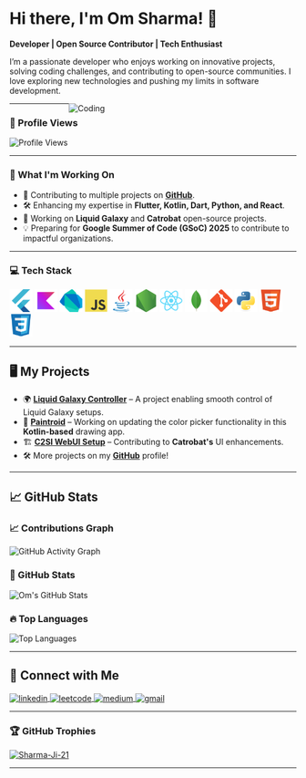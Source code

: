 # Hi there, I'm Om Sharma! 👋  
**Developer | Open Source Contributor | Tech Enthusiast**  

I’m a passionate developer who enjoys working on innovative projects, solving coding challenges, and contributing to open-source communities. I love exploring new technologies and pushing my limits in software development.  

<img align="right" alt="Coding" width="400" src="https://raw.githubusercontent.com/gist/patevs/b007a0e98fb216438d4cbf559fac4166/raw/88f20c9d749d756be63f22b09f3c4ac570bc5101/programming.gif">

---

### 👀 Profile Views  
![Profile Views](https://komarev.com/ghpvc/?username=Sharma-Ji-21&color=gray)  

---

### 🚀 What I'm Working On
- 🔭 Contributing to multiple projects on **[GitHub](https://github.com/Sharma-Ji-21)**.  
- 🛠️ Enhancing my expertise in **Flutter, Kotlin, Dart, Python, and React**.  
- 🎯 Working on **Liquid Galaxy** and **Catrobat** open-source projects.  
- 💡 Preparing for **Google Summer of Code (GSoC) 2025** to contribute to impactful organizations.  

---

### 💻 Tech Stack
<p align="left">
<img src="https://raw.githubusercontent.com/devicons/devicon/master/icons/flutter/flutter-original.svg" alt="flutter" width="40" height="40"/>
<img src="https://raw.githubusercontent.com/devicons/devicon/master/icons/kotlin/kotlin-original.svg" alt="kotlin" width="40" height="40"/>
<img src="https://raw.githubusercontent.com/devicons/devicon/master/icons/dart/dart-original.svg" alt="dart" width="40" height="40"/>
<img src="https://raw.githubusercontent.com/devicons/devicon/master/icons/javascript/javascript-original.svg" alt="javascript" width="40" height="40"/>
<img src="https://raw.githubusercontent.com/devicons/devicon/master/icons/java/java-original.svg" alt="java" width="40" height="40"/>
<img src="https://raw.githubusercontent.com/devicons/devicon/master/icons/nodejs/nodejs-original.svg" alt="nodejs" width="40" height="40"/>
<img src="https://raw.githubusercontent.com/devicons/devicon/master/icons/react/react-original.svg" alt="react" width="40" height="40"/>
<img src="https://raw.githubusercontent.com/devicons/devicon/master/icons/mongodb/mongodb-original.svg" alt="mongodb" width="40" height="40"/>
<img src="https://raw.githubusercontent.com/devicons/devicon/master/icons/git/git-original.svg" alt="git" width="40" height="40"/>
<img src="https://raw.githubusercontent.com/devicons/devicon/master/icons/python/python-original.svg" alt="python" width="40" height="40"/>
<img src="https://raw.githubusercontent.com/devicons/devicon/master/icons/html5/html5-original.svg" alt="html" width="40" height="40"/>
<img src="https://raw.githubusercontent.com/devicons/devicon/master/icons/css3/css3-original.svg" alt="css" width="40" height="40"/>
</p>

---

## 🖥️ My Projects  
- 🌍 **[Liquid Galaxy Controller](https://github.com/Sharma-Ji-21)** – A project enabling smooth control of Liquid Galaxy setups.  
- 🎨 **[Paintroid](https://github.com/Sharma-Ji-21)** – Working on updating the color picker functionality in this **Kotlin-based** drawing app.  
- 🏗️ **[C2SI WebUI Setup](https://github.com/Sharma-Ji-21)** – Contributing to **Catrobat's** UI enhancements.  
- 🛠️ More projects on my **[GitHub](https://github.com/Sharma-Ji-21)** profile!  

---

## 📈 GitHub Stats  
### 📈 Contributions Graph  
![GitHub Activity Graph](https://github-readme-activity-graph.vercel.app/graph?username=Sharma-Ji-21&theme=github-dark)  

### 🌟 GitHub Stats  
![Om's GitHub Stats](https://github-readme-stats.vercel.app/api?username=Sharma-Ji-21&show_icons=true&theme=github_dark)  

### 🔥 Top Languages  
![Top Languages](https://github-readme-stats.vercel.app/api/top-langs/?username=Sharma-Ji-21&layout=compact&theme=github_dark)  

---

## 🌟 Connect with Me  
<p align="left">
<a href="https://linkedin.com/in/om-sharma-603b17320/" target="blank">
  <img align="center" src="https://raw.githubusercontent.com/rahuldkjain/github-profile-readme-generator/master/src/images/icons/Social/linked-in-alt.svg" alt="linkedin" height="30" width="40" />
</a>
<a href="https://leetcode.com/u/sharma-ji-21/" target="blank">
  <img align="center" src="https://raw.githubusercontent.com/rahuldkjain/github-profile-readme-generator/master/src/images/icons/Social/leet-code.svg" alt="leetcode" height="30" width="40" />
</a>
<a href="https://medium.com/@justsharmaji69/" target="blank">
  <img align="center" src="https://uxwing.com/wp-content/themes/uxwing/download/brands-and-social-media/medium-white-icon.png" alt="medium" height="30" width="40" />
</a>
<a href="mailto:justsharmaji69@gmail.com" target="blank">
  <img align="center" src="https://upload.wikimedia.org/wikipedia/commons/thumb/7/7e/Gmail_icon_%282020%29.svg/1024px-Gmail_icon_%282020%29.svg.png" alt="gmail" height="30" width="40" />
</a>
</p> 

---

### 🏆 GitHub Trophies
<p align="left"> <a href="https://github.com/ryo-ma/github-profile-trophy"><img src="https://github-profile-trophy.vercel.app/?username=Sharma-Ji-21&theme=darkhub" alt="Sharma-Ji-21" /></a> </p>

---
